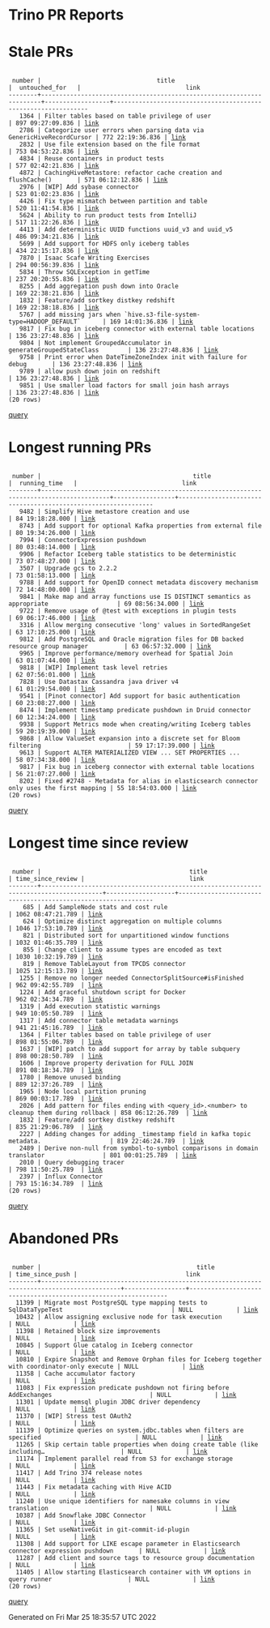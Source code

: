Trino PR Reports
=======

#  Stale PRs
<pre><code>
 number |                                title                                 |  untouched_for   |                             link                              
--------+----------------------------------------------------------------------+------------------+---------------------------------------------------------------
   1364 | Filter tables based on table privilege of user                       | 897 09:27:09.836 | <a href="https://github.com/trinodb/trino/pull/1364">link</a> 
   2786 | Categorize user errors when parsing data via GenericHiveRecordCursor | 772 22:19:36.836 | <a href="https://github.com/trinodb/trino/pull/2786">link</a> 
   2832 | Use file extension based on the file format                          | 753 04:53:22.836 | <a href="https://github.com/trinodb/trino/pull/2832">link</a> 
   4834 | Reuse containers in product tests                                    | 577 02:42:21.836 | <a href="https://github.com/trinodb/trino/pull/4834">link</a> 
   4872 | CachingHiveMetastore: refactor cache creation and flushCache()       | 571 06:12:12.836 | <a href="https://github.com/trinodb/trino/pull/4872">link</a> 
   2976 | [WIP] Add sybase connector                                           | 523 01:02:23.836 | <a href="https://github.com/trinodb/trino/pull/2976">link</a> 
   4426 | Fix type mismatch between partition and table                        | 520 11:41:54.836 | <a href="https://github.com/trinodb/trino/pull/4426">link</a> 
   5624 | Ability to run product tests from IntelliJ                           | 517 11:22:26.836 | <a href="https://github.com/trinodb/trino/pull/5624">link</a> 
   4413 | Add deterministic UUID functions uuid_v3 and uuid_v5                 | 486 09:34:21.836 | <a href="https://github.com/trinodb/trino/pull/4413">link</a> 
   5699 | Add support for HDFS only iceberg tables                             | 434 22:15:17.836 | <a href="https://github.com/trinodb/trino/pull/5699">link</a> 
   7870 | Isaac Scafe Writing Exercises                                        | 294 00:56:39.836 | <a href="https://github.com/trinodb/trino/pull/7870">link</a> 
   5834 | Throw SQLException in getTime                                        | 237 20:20:55.836 | <a href="https://github.com/trinodb/trino/pull/5834">link</a> 
   8255 | Add aggregation push down into Oracle                                | 169 22:38:21.836 | <a href="https://github.com/trinodb/trino/pull/8255">link</a> 
   1832 | Feature/add sortkey distkey redshift                                 | 169 22:38:18.836 | <a href="https://github.com/trinodb/trino/pull/1832">link</a> 
   5767 | add missing jars when `hive.s3-file-system-type=HADOOP_DEFAULT`      | 169 14:01:36.836 | <a href="https://github.com/trinodb/trino/pull/5767">link</a> 
   9817 | Fix bug in iceberg connector with external table locations           | 136 23:27:48.836 | <a href="https://github.com/trinodb/trino/pull/9817">link</a> 
   9804 | Not implement GroupedAccumulator in generateGroupedStateClass        | 136 23:27:48.836 | <a href="https://github.com/trinodb/trino/pull/9804">link</a> 
   9758 | Print error when DateTimeZoneIndex init with failure for debug       | 136 23:27:48.836 | <a href="https://github.com/trinodb/trino/pull/9758">link</a> 
   9789 | allow push down join on redshift                                     | 136 23:27:48.836 | <a href="https://github.com/trinodb/trino/pull/9789">link</a> 
   9851 | Use smaller load factors for small join hash arrays                  | 136 23:27:48.836 | <a href="https://github.com/trinodb/trino/pull/9851">link</a> 
(20 rows)
</code></pre>
[query](https://github.com/nineinchnick/trino-cicd/blob/06e9a1c84905c88123cf6686b9d108eeeb5843a8/sql/pr/stale-prs.sql)

#  Longest running PRs
<pre><code>
 number |                                          title                                          |  running_time   |                             link                              
--------+-----------------------------------------------------------------------------------------+-----------------+---------------------------------------------------------------
   9482 | Simplify Hive metastore creation and use                                                | 84 19:18:28.000 | <a href="https://github.com/trinodb/trino/pull/9482">link</a> 
   8743 | Add support for optional Kafka properties from external file                            | 80 19:34:26.000 | <a href="https://github.com/trinodb/trino/pull/8743">link</a> 
   7994 | ConnectorExpression pushdown                                                            | 80 03:48:14.000 | <a href="https://github.com/trinodb/trino/pull/7994">link</a> 
   9906 | Refactor Iceberg table statistics to be deterministic                                   | 73 07:48:27.000 | <a href="https://github.com/trinodb/trino/pull/9906">link</a> 
   3507 | Upgrade gcs to 2.2.2                                                                    | 73 01:58:13.000 | <a href="https://github.com/trinodb/trino/pull/3507">link</a> 
   9788 | Add support for OpenID connect metadata discovery mechanism                             | 72 14:48:00.000 | <a href="https://github.com/trinodb/trino/pull/9788">link</a> 
   9841 | Make map and array functions use IS DISTINCT semantics as appropriate                   | 69 08:56:34.000 | <a href="https://github.com/trinodb/trino/pull/9841">link</a> 
   9722 | Remove usage of @test with exceptions in plugin tests                                   | 69 06:17:46.000 | <a href="https://github.com/trinodb/trino/pull/9722">link</a> 
   3316 | Allow merging consecutive 'long' values in SortedRangeSet                               | 63 17:10:25.000 | <a href="https://github.com/trinodb/trino/pull/3316">link</a> 
   9812 | Add PostgreSQL and Oracle migration files for DB backed resource group manager          | 63 06:57:32.000 | <a href="https://github.com/trinodb/trino/pull/9812">link</a> 
   9965 | Improve performance/memory overhead for Spatial Join                                    | 63 01:07:44.000 | <a href="https://github.com/trinodb/trino/pull/9965">link</a> 
   9818 | [WIP] Implement task level retries                                                      | 62 07:56:01.000 | <a href="https://github.com/trinodb/trino/pull/9818">link</a> 
   7828 | Use Datastax Cassandra java driver v4                                                   | 61 01:29:54.000 | <a href="https://github.com/trinodb/trino/pull/7828">link</a> 
   9541 | [Pinot connector] Add support for basic authentication                                  | 60 23:08:27.000 | <a href="https://github.com/trinodb/trino/pull/9541">link</a> 
   8474 | Implement timestamp predicate pushdown in Druid connector                               | 60 12:34:24.000 | <a href="https://github.com/trinodb/trino/pull/8474">link</a> 
   9938 | Support Metrics mode when creating/writing Iceberg tables                               | 59 20:19:39.000 | <a href="https://github.com/trinodb/trino/pull/9938">link</a> 
   9868 | Allow ValueSet expansion into a discrete set for Bloom filtering                        | 59 17:17:39.000 | <a href="https://github.com/trinodb/trino/pull/9868">link</a> 
   9613 | Support ALTER MATERIALIZED VIEW ... SET PROPERTIES ...                                  | 58 07:34:38.000 | <a href="https://github.com/trinodb/trino/pull/9613">link</a> 
   9817 | Fix bug in iceberg connector with external table locations                              | 56 21:07:27.000 | <a href="https://github.com/trinodb/trino/pull/9817">link</a> 
   8202 | Fixed #2748 - Metadata for alias in elasticsearch connector only uses the first mapping | 55 18:54:03.000 | <a href="https://github.com/trinodb/trino/pull/8202">link</a> 
(20 rows)
</code></pre>
[query](https://github.com/nineinchnick/trino-cicd/blob/06e9a1c84905c88123cf6686b9d108eeeb5843a8/sql/pr/running-prs.sql)

#  Longest time since review
<pre><code>
 number |                                         title                                         | time_since_review |                             link                              
--------+---------------------------------------------------------------------------------------+-------------------+---------------------------------------------------------------
    685 | Add SampleNode stats and cost rule                                                    | 1062 08:47:21.789 | <a href="https://github.com/trinodb/trino/pull/685">link</a>  
    624 | Optimize distinct aggregation on multiple columns                                     | 1046 17:53:10.789 | <a href="https://github.com/trinodb/trino/pull/624">link</a>  
    821 | Distributed sort for unpartitioned window functions                                   | 1032 01:46:35.789 | <a href="https://github.com/trinodb/trino/pull/821">link</a>  
    855 | Change client to assume types are encoded as text                                     | 1030 10:32:19.789 | <a href="https://github.com/trinodb/trino/pull/855">link</a>  
    819 | Remove TableLayout from TPCDS connector                                               | 1025 12:15:13.789 | <a href="https://github.com/trinodb/trino/pull/819">link</a>  
   1255 | Remove no longer needed ConnectorSplitSource#isFinished                               | 962 09:42:55.789  | <a href="https://github.com/trinodb/trino/pull/1255">link</a> 
   1224 | Add graceful shutdown script for Docker                                               | 962 02:34:34.789  | <a href="https://github.com/trinodb/trino/pull/1224">link</a> 
   1319 | Add execution statistic warnings                                                      | 949 10:05:50.789  | <a href="https://github.com/trinodb/trino/pull/1319">link</a> 
   1317 | Add connector table metadata warnings                                                 | 941 21:45:16.789  | <a href="https://github.com/trinodb/trino/pull/1317">link</a> 
   1364 | Filter tables based on table privilege of user                                        | 898 01:55:06.789  | <a href="https://github.com/trinodb/trino/pull/1364">link</a> 
   1637 | [WIP] patch to add support for array by table subquery                                | 898 00:28:50.789  | <a href="https://github.com/trinodb/trino/pull/1637">link</a> 
   1606 | Improve property derivation for FULL JOIN                                             | 891 08:18:34.789  | <a href="https://github.com/trinodb/trino/pull/1606">link</a> 
   1780 | Remove unused binding                                                                 | 889 12:37:26.789  | <a href="https://github.com/trinodb/trino/pull/1780">link</a> 
   1965 | Node local partition pruning                                                          | 869 00:03:17.789  | <a href="https://github.com/trinodb/trino/pull/1965">link</a> 
   2026 | Add pattern for files ending with &lt;query_id&gt;.&lt;number&gt; to cleanup them during rollback | 858 06:12:26.789  | <a href="https://github.com/trinodb/trino/pull/2026">link</a> 
   1832 | Feature/add sortkey distkey redshift                                                  | 835 21:29:06.789  | <a href="https://github.com/trinodb/trino/pull/1832">link</a> 
   2227 | Adding changes for adding _timestamp field in kafka topic metadata.                   | 819 22:46:24.789  | <a href="https://github.com/trinodb/trino/pull/2227">link</a> 
   2489 | Derive non-null from symbol-to-symbol comparisons in domain translator                | 801 00:01:25.789  | <a href="https://github.com/trinodb/trino/pull/2489">link</a> 
   2010 | Query debugging tracer                                                                | 798 11:50:25.789  | <a href="https://github.com/trinodb/trino/pull/2010">link</a> 
   2397 | Influx Connector                                                                      | 793 15:16:34.789  | <a href="https://github.com/trinodb/trino/pull/2397">link</a> 
(20 rows)
</code></pre>
[query](https://github.com/nineinchnick/trino-cicd/blob/06e9a1c84905c88123cf6686b9d108eeeb5843a8/sql/pr/awaiting-review.sql)

#  Abandoned PRs
<pre><code>
 number |                                           title                                            | time_since_push |                              link                              
--------+--------------------------------------------------------------------------------------------+-----------------+----------------------------------------------------------------
  11399 | Migrate most PostgreSQL type mapping tests to SqlDataTypeTest                              | NULL            | <a href="https://github.com/trinodb/trino/pull/11399">link</a> 
  10432 | Allow assigning exclusive node for task execution                                          | NULL            | <a href="https://github.com/trinodb/trino/pull/10432">link</a> 
  11398 | Retained block size improvements                                                           | NULL            | <a href="https://github.com/trinodb/trino/pull/11398">link</a> 
  10845 | Support Glue catalog in Iceberg connector                                                  | NULL            | <a href="https://github.com/trinodb/trino/pull/10845">link</a> 
  10810 | Expire Snapshot and Remove Orphan files for Iceberg together with coordinator-only execute | NULL            | <a href="https://github.com/trinodb/trino/pull/10810">link</a> 
  11358 | Cache accumulator factory                                                                  | NULL            | <a href="https://github.com/trinodb/trino/pull/11358">link</a> 
  11083 | Fix expression predicate pushdown not firing before AddExchanges                           | NULL            | <a href="https://github.com/trinodb/trino/pull/11083">link</a> 
  11301 | Update memsql plugin JDBC driver dependency                                                | NULL            | <a href="https://github.com/trinodb/trino/pull/11301">link</a> 
  11370 | [WIP] Stress test OAuth2                                                                   | NULL            | <a href="https://github.com/trinodb/trino/pull/11370">link</a> 
  11139 | Optimize queries on system.jdbc.tables when filters are specified                          | NULL            | <a href="https://github.com/trinodb/trino/pull/11139">link</a> 
  11265 | Skip certain table properties when doing create table (like including…                     | NULL            | <a href="https://github.com/trinodb/trino/pull/11265">link</a> 
  11174 | Implement parallel read from S3 for exchange storage                                       | NULL            | <a href="https://github.com/trinodb/trino/pull/11174">link</a> 
  11417 | Add Trino 374 release notes                                                                | NULL            | <a href="https://github.com/trinodb/trino/pull/11417">link</a> 
  11443 | Fix metadata caching with Hive ACID                                                        | NULL            | <a href="https://github.com/trinodb/trino/pull/11443">link</a> 
  11240 | Use unique identifiers for namesake columns in view translation                            | NULL            | <a href="https://github.com/trinodb/trino/pull/11240">link</a> 
  10387 | Add Snowflake JDBC Connector                                                               | NULL            | <a href="https://github.com/trinodb/trino/pull/10387">link</a> 
  11365 | Set useNativeGit in git-commit-id-plugin                                                   | NULL            | <a href="https://github.com/trinodb/trino/pull/11365">link</a> 
  11308 | Add support for LIKE escape parameter in Elasticsearch connector expression pushdown       | NULL            | <a href="https://github.com/trinodb/trino/pull/11308">link</a> 
  11287 | Add client and source tags to resource group documentation                                 | NULL            | <a href="https://github.com/trinodb/trino/pull/11287">link</a> 
  11405 | Allow starting Elasticsearch container with VM options in query runner                     | NULL            | <a href="https://github.com/trinodb/trino/pull/11405">link</a> 
(20 rows)
</code></pre>
[query](https://github.com/nineinchnick/trino-cicd/blob/06e9a1c84905c88123cf6686b9d108eeeb5843a8/sql/pr/abandoned-prs.sql)

Generated on Fri Mar 25 18:35:57 UTC 2022
